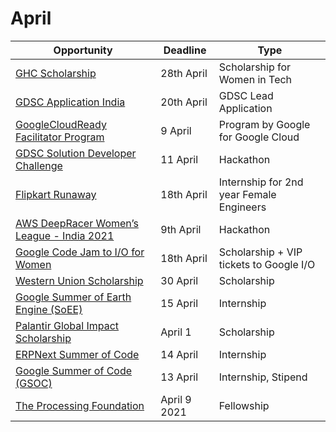 # April

Opportunity|Deadline|Type
----|-----|-----
[GHC Scholarship](https://ghc.anitab.org/attend/scholarships/) | 28th April | Scholarship for Women in Tech
[GDSC Application India](https://developers.google.com/community/dsc/leads) | 20th April | GDSC Lead Application
[GoogleCloudReady Facilitator Program](https://events.withgoogle.com/googlecloudready-facilitator-program/#content) | 9 April | Program by Google for Google Cloud
[GDSC Solution Developer Challenge](https://developers.google.com/community/dsc-solution-challenge) | 11 April | Hackathon
[Flipkart Runaway](https://dare2compete.com/o/flipkart-runway-flipkart-157441?utm_campaign=site-emails&utm_medium=site-emails&utm_source=take-the-flipkart-runway-quiz-now) | 18th April | Internship for 2nd year Female Engineers
[AWS DeepRacer Women’s League - India 2021](https://awsdeepracerleague.in/womens-league-2021/) | 9th April | Hackathon
[Google Code Jam to I/O for Women](https://codingcompetitions.withgoogle.com/codejamio) | 18th April | Scholarship + VIP tickets to Google I/O
[Western Union Scholarship](https://foundation.westernunion.com/wuscholars/index.html) | 30 April | Scholarship
[Google Summer of Earth Engine (SoEE)](https://sites.google.com/view/summerofearthengine/home?authuser=0) | 15 April | Internship
[Palantir Global Impact Scholarship](https://www.palantir.com/students/scholarship/global-impact/) | April 1 | Scholarship
[ERPNext Summer of Code](https://erpnext.org/esoc) | 14 April | Internship
[Google Summer of Code (GSOC)](https://summerofcode.withgoogle.com/how-it-works/#timeline)| 13 April | Internship, Stipend
[The Processing Foundation](https://medium.com/processing-foundation/open-call-for-2021-fellowships-44c777cc335)| April 9 2021 | Fellowship

